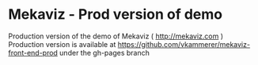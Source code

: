 Mekaviz - Prod version of demo
=================================
Production version of the demo of Mekaviz ( http://mekaviz.com )
Production version is available at https://github.com/vkammerer/mekaviz-front-end-prod under the gh-pages branch
